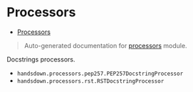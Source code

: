 # Processors

- [Processors](#processors)

> Auto-generated documentation for [processors](../processors/__init__.py) module.


Docstrings processors.

- `handsdown.processors.pep257.PEP257DocstringProcessor`
- `handsdown.processors.rst.RSTDocstringProcessor`
